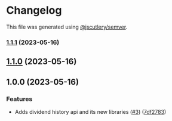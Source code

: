 # Changelog

This file was generated using [@jscutlery/semver](https://github.com/jscutlery/semver).

### [1.1.1](https://github.com/clayton-duarte/amalg/compare/dividend-history-1.1.0...dividend-history-1.1.1) (2023-05-16)

## [1.1.0](https://github.com/clayton-duarte/amalg/compare/dividend-history-1.0.0...dividend-history-1.1.0) (2023-05-16)

## 1.0.0 (2023-05-16)

### Features

- Adds dividend history api and its new libraries ([#3](https://github.com/clayton-duarte/amalg/issues/3)) ([7df2783](https://github.com/clayton-duarte/amalg/commit/7df2783c720a51a6754af7b4fea58469b1870691))

